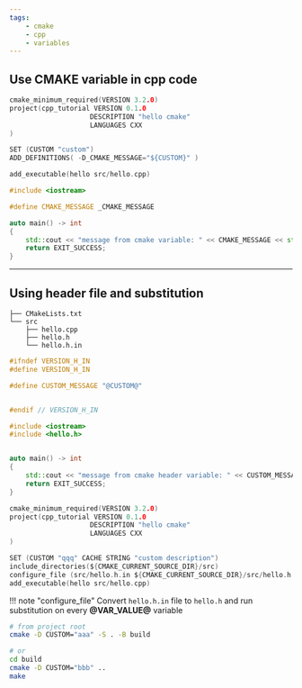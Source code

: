 ```yaml
---
tags:
    - cmake
    - cpp
    - variables
---
```



## Use CMAKE variable in cpp code

```c title="CMakeLists.txt"
cmake_minimum_required(VERSION 3.2.0)
project(cpp_tutorial VERSION 0.1.0
                    DESCRIPTION "hello cmake"
                    LANGUAGES CXX
)

SET (CUSTOM "custom")
ADD_DEFINITIONS( -D_CMAKE_MESSAGE="${CUSTOM}" )

add_executable(hello src/hello.cpp)
```

```cpp title="src/hello.cpp"
#include <iostream>

#define CMAKE_MESSAGE _CMAKE_MESSAGE

auto main() -> int
{
    std::cout << "message from cmake variable: " << CMAKE_MESSAGE << std::endl;
    return EXIT_SUCCESS;
}
```

---

## Using header file and substitution

```
├── CMakeLists.txt
└── src
    ├── hello.cpp
    ├── hello.h
    └── hello.h.in
```

```cpp title="hello.h.in"
#ifndef VERSION_H_IN
#define VERSION_H_IN

#define CUSTOM_MESSAGE "@CUSTOM@"


#endif // VERSION_H_IN
```

```cpp title="hello.cpp"
#include <iostream>
#include <hello.h>


auto main() -> int
{
    std::cout << "message from cmake header variable: " << CUSTOM_MESSAGE << std::endl;
    return EXIT_SUCCESS;
}
```

```c title="CMakeLists.txt"
cmake_minimum_required(VERSION 3.2.0)
project(cpp_tutorial VERSION 0.1.0
                    DESCRIPTION "hello cmake"
                    LANGUAGES CXX
)

SET (CUSTOM "qqq" CACHE STRING "custom description")
include_directories(${CMAKE_CURRENT_SOURCE_DIR}/src)
configure_file (src/hello.h.in ${CMAKE_CURRENT_SOURCE_DIR}/src/hello.h @ONLY)
add_executable(hello src/hello.cpp)
```

!!! note "configure_file"
    Convert `hello.h.in` file to `hello.h` and run substitution on every **@VAR_VALUE@** variable
     

```bash usage
# from project root
cmake -D CUSTOM="aaa" -S . -B build

# or
cd build
cmake -D CUSTOM="bbb" ..
make
```